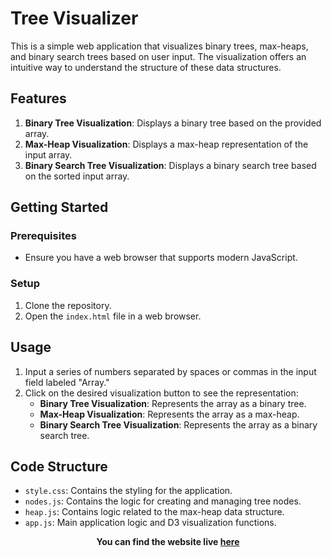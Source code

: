 # Tree Visualizer

This is a simple web application that visualizes binary trees, max-heaps, and binary search trees based on user input. The visualization offers an intuitive way to understand the structure of these data structures.

## Features

1. **Binary Tree Visualization**: Displays a binary tree based on the provided array.
2. **Max-Heap Visualization**: Displays a max-heap representation of the input array.
3. **Binary Search Tree Visualization**: Displays a binary search tree based on the sorted input array.

## Getting Started

### Prerequisites

- Ensure you have a web browser that supports modern JavaScript.

### Setup

1. Clone the repository.
2. Open the `index.html` file in a web browser.

## Usage

1. Input a series of numbers separated by spaces or commas in the input field labeled "Array."
2. Click on the desired visualization button to see the representation:
    - **Binary Tree Visualization**: Represents the array as a binary tree.
    - **Max-Heap Visualization**: Represents the array as a max-heap.
    - **Binary Search Tree Visualization**: Represents the array as a binary search tree.

## Code Structure

- `style.css`: Contains the styling for the application.
- `nodes.js`: Contains the logic for creating and managing tree nodes.
- `heap.js`: Contains logic related to the max-heap data structure.
- `app.js`: Main application logic and D3 visualization functions.

**<p align='center'>You can find the website live <a href="https://burlaabhiraj.github.io/Tree-Visualizer/">here</a></p>**
